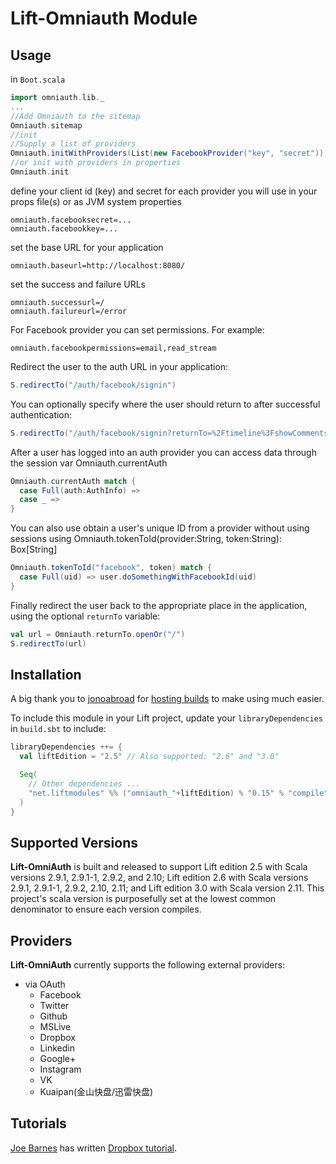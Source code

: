 ﻿# Lift-Omniauth Module
## Usage
in `Boot.scala`

```scala
import omniauth.lib._
...
//Add Omniauth to the sitemap
Omniauth.sitemap
//init
//Supply a list of providers
Omniauth.initWithProviders(List(new FacebookProvider("key", "secret")))
//or init with providers in properties
Omniauth.init
```


define your client id (key) and secret for each provider you will use in your props file(s) or as JVM system properties

```
omniauth.facebooksecret=...
omniauth.facebookkey=...
```

set the base URL for your application

```
omniauth.baseurl=http://localhost:8080/
```

set the success and failure URLs

```
omniauth.successurl=/
omniauth.failureurl=/error
```

For Facebook provider you can set permissions. For example:

```
omniauth.facebookpermissions=email,read_stream
```
    
Redirect the user to the auth URL in your application:

```scala
S.redirectTo("/auth/facebook/signin")
```
    
You can optionally specify where the user should return to after successful authentication:

```scala
S.redirectTo("/auth/facebook/signin?returnTo=%2Ftimeline%3FshowComments%3Dtrue")
```
    
After a user has logged into an auth provider you can access data through the session var Omniauth.currentAuth

```scala
Omniauth.currentAuth match {
  case Full(auth:AuthInfo) => 
  case _ =>
}
```

You can also use obtain a user's unique ID from a provider without using sessions using Omniauth.tokenToId(provider:String, token:String): Box[String]

```scala
Omniauth.tokenToId("facebook", token) match {
  case Full(uid) => user.doSomethingWithFacebookId(uid)
}
```

Finally redirect the user back to the appropriate place in the application, using the optional `returnTo` variable:

```scala
val url = Omniauth.returnTo.openOr("/")
S.redirectTo(url)
```

## Installation

A big thank you to [jonoabroad](https://github.com/jonoabroad) for [hosting builds](https://liftmodules.ci.cloudbees.com/job/Omniauth%20Lift%20Module/) to make using much easier.

To include this module in your Lift project, update your `libraryDependencies` in `build.sbt` to include:

```scala
libraryDependencies ++= {
  val liftEdition = "2.5" // Also supported: "2.6" and "3.0"

  Seq(
    // Other dependencies ...
    "net.liftmodules" %% ("omniauth_"+liftEdition) % "0.15" % "compile"
  )
}
```

## Supported Versions

**Lift-OmniAuth** is built and released to support Lift edition 2.5 with Scala versions 2.9.1, 2.9.1-1, 2.9.2, and 2.10; Lift edition 2.6 with Scala versions 2.9.1, 2.9.1-1, 2.9.2, 2.10, 2.11; and Lift edition 3.0 with Scala version 2.11.  This project's scala version is purposefully set at the lowest common denominator to ensure each version compiles.

    
## Providers

**Lift-OmniAuth** currently supports the following external providers:

* via OAuth
  * Facebook
  * Twitter
  * Github
  * MSLive
  * Dropbox
  * Linkedin
  * Google+
  * Instagram
  * VK
  * Kuaipan(金山快盘/迅雷快盘)

## Tutorials
[Joe Barnes](https://github.com/joescii) has written [Dropbox tutorial](http://proseand.co.nz/2014/01/20/integrating-dropbox-into-a-lift-app/).
